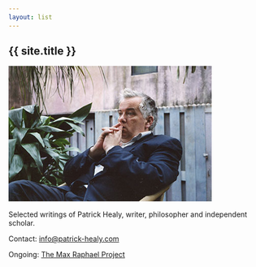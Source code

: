 ```yaml
---
layout: list
---
```

## {{ site.title }}

<div class="portrait">
<img src="assets/img/main/patrick.jpg">
</div>

Selected writings of Patrick Healy, writer, philosopher and independent scholar.

Contact: <a href="mailto:info@patrick-healy.com">info@patrick-healy.com</a>

Ongoing: <a href="https://www.maxraphael.org">The Max Raphael Project</a>